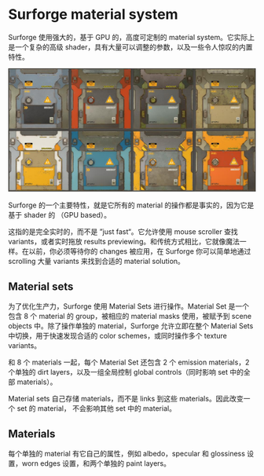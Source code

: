 # Surforge material system

Surforge 使用强大的，基于 GPU 的，高度可定制的 material system。它实际上是一个复杂的高级 shader，具有大量可以调整的参数，以及一些令人惊叹的内置特性。

![SurforgeMaterialSystem](Image/SurforgeMaterialSystem.png)

Surforge 的一个主要特性，就是它所有的 material 的操作都是事实的，因为它是基于 shader 的 （GPU based）。

这指的是完全实时的，而不是 ”just fast“。它允许使用 mouse scroller 查找 variants，或者实时拖放 results previewing。和传统方式相比，它就像魔法一样。在以前，你必须等待你的 changes 被应用，在 Surforge 你可以简单地通过 scrolling 大量 variants 来找到合适的 material solution。

## Material sets

为了优化生产力，Surforge 使用 Material Sets 进行操作。Material Set 是一个包含 8 个 material 的 group，被相应的 material masks 使用，被赋予到 scene objects 中。除了操作单独的 material，Surforge 允许立即在整个 Material Sets 中切换，用于快速发现合适的 color schemes，或同时操作多个 texture variants。

和 8 个 materials 一起，每个 Material Set 还包含 2 个 emission materials，2 个单独的 dirt layers，以及一组全局控制 global controls（同时影响 set 中的全部 materials）。

Material sets 自己存储 materials，而不是 links 到这些 materials。因此改变一个 set 的 material， 不会影响其他 set 中的 material。

## Materials

每个单独的 material 有它自己的属性，例如 albedo，specular 和 glossiness 设置，worn edges 设置，和两个单独的 paint layers。
